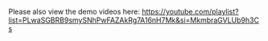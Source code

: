 Please also view the demo videos here: https://youtube.com/playlist?list=PLwaSGBRB9smySNhPwFAZAkRg7A16nH7Mk&si=MkmbraGVLUb9h3Cs
